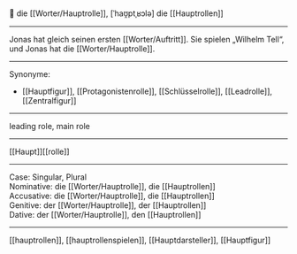 🔴 die [[Worter/Hauptrolle]], [ˈhaʊ̯ptˌʁɔlə]
die [[Hauptrollen]]

---
Jonas hat gleich seinen ersten [[Worter/Auftritt]]. Sie spielen „Wilhelm Tell“, und Jonas hat die [[Worter/Hauptrolle]].


---
Synonyme:
- [[Hauptfigur]], [[Protagonistenrolle]], [[Schlüsselrolle]], [[Leadrolle]], [[Zentralfigur]]

---
leading role, main role

---
[[Haupt]][[rolle]]

---
Case: Singular, Plural  
Nominative: die [[Worter/Hauptrolle]], die [[Hauptrollen]]  
Accusative: die [[Worter/Hauptrolle]], die [[Hauptrollen]]  
Genitive: der [[Worter/Hauptrolle]], der [[Hauptrollen]]  
Dative: der [[Worter/Hauptrolle]], den [[Hauptrollen]]  

---
[[hauptrollen]], [[hauptrollenspielen]], [[Hauptdarsteller]], [[Hauptfigur]]
